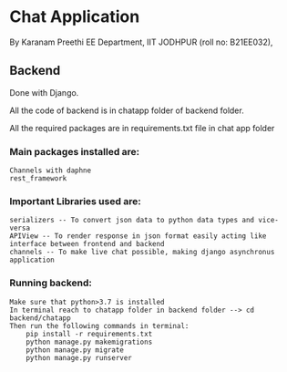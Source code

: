 # Chat Application

By Karanam Preethi
EE Department,
IIT JODHPUR (roll no: B21EE032),

## Backend

Done with Django.

All the code of backend is in chatapp folder of backend folder.

All the required packages are in requirements.txt file in chat app folder

### Main packages installed are:
    Channels with daphne
    rest_framework

### Important Libraries used are:
    serializers -- To convert json data to python data types and vice- versa
    APIView -- To render response in json format easily acting like interface between frontend and backend
    channels -- To make live chat possible, making django asynchronus application

### Running backend:
    Make sure that python>3.7 is installed
    In terminal reach to chatapp folder in backend folder --> cd backend/chatapp
    Then run the following commands in terminal:
        pip install -r requirements.txt
        python manage.py makemigrations
        python manage.py migrate
        python manage.py runserver
